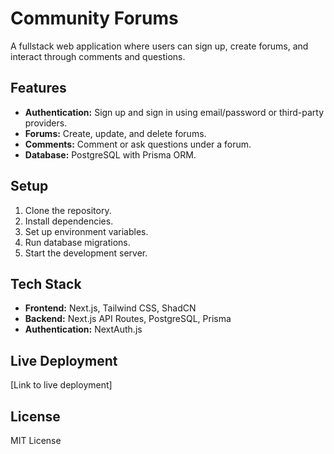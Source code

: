 # Community Forums

A fullstack web application where users can sign up, create forums, and interact through comments and questions.

## Features

- **Authentication:** Sign up and sign in using email/password or third-party providers.
- **Forums:** Create, update, and delete forums.
- **Comments:** Comment or ask questions under a forum.
- **Database:** PostgreSQL with Prisma ORM.

## Setup

1. Clone the repository.
2. Install dependencies.
3. Set up environment variables.
4. Run database migrations.
5. Start the development server.

## Tech Stack

- **Frontend:** Next.js, Tailwind CSS, ShadCN
- **Backend:** Next.js API Routes, PostgreSQL, Prisma
- **Authentication:** NextAuth.js

## Live Deployment

[Link to live deployment]

## License

MIT License
